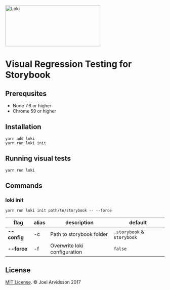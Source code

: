 <img src="https://user-images.githubusercontent.com/378279/27998811-43b9906e-6515-11e7-835a-6f596506cc46.png" width="300" height="130" alt="Loki" />

# Visual Regression Testing for Storybook

## Prerequsites

* Node 7.6 or higher
* Chrome 59 or higher

## Installation

```
yarn add loki
yarn run loki init
```

## Running visual tests

```
yarn run loki
```

## Commands

### loki init

```
yarn run loki init path/to/storybook -- --force
```

|flag|alias|description|default|
|---|---|---|---|
|**--config**|-c|Path to storybook folder|`.storybook` & `storybook`|
|**--force**|-f|Overwrite loki configuration|`false`|

## License

[MIT License](http://opensource.org/licenses/mit-license.html). © Joel Arvidsson 2017
